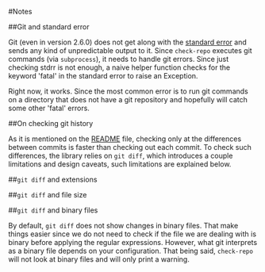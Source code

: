#Notes

##Git and standard error

Git (even in version 2.6.0) does not get along with the [standard error](https://bugs.debian.org/cgi-bin/bugreport.cgi?bug=447395) and sends any kind of unpredictable output to it. Since `check-repo` executes git commands (via `subprocess`), it needs to handle git errors. Since just checking stdrr is not enough, a naive helper function checks for the keyword 'fatal' in the standard error to raise an Exception.

Right now, it works. Since the most common error is to run git commands on a directory that does not have a git repository and hopefully will catch some other 'fatal' errors.

##On checking git history

As it is mentioned on the [README](/README.md) file, checking only at the differences between commits is faster than checking out each commit. To check such differences, the library relies on `git diff`, which introduces a couple limitations and design caveats, such limitations are explained below.

##`git diff` and extensions

##`git diff` and file size


##`git diff`  and binary files

By default, `git diff` does not show changes in binary files. That make things easier since we do not need to check if the file we are dealing with is binary before applying the regular expressions. However, what git interprets as a binary file depends on your configuration. That being said, `check-repo` will not look at binary files and will only print a warning.